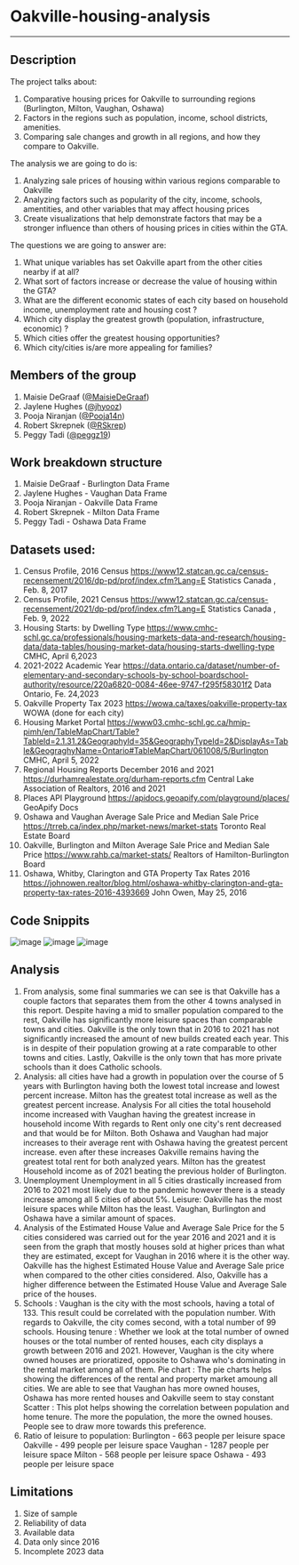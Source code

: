 # Oakville-housing-analysis
-------------------

## Description

The project talks about:

1. Comparative housing prices for Oakville to surrounding regions (Burlington, Milton, Vaughan, Oshawa)
2. Factors in the regions such as population, income, school districts, amenities.
3. Comparing sale changes and growth in all regions, and how they compare to Oakville.

The analysis we are going to do is:
1. Analyzing sale prices of housing within various regions comparable to Oakville
2. Analyzing factors such as popularity of the city, income, schools, amentities, and other variables that may affect housing prices
3. Create visualizations that help demonstrate factors that may be a stronger influence than others of housing prices in cities within the GTA.

The questions we are going to answer are:
1. What unique variables has set Oakville apart from the other cities nearby if at all?
2. What sort of factors increase or decrease the value of housing within the GTA? 
3. What are the different economic states of each city based on household income, unemployment rate and housing cost ?
4. Which city display the greatest growth (population, infrastructure, economic) ?
5. Which cities offer the greatest housing opportunities?
6. Which city/cities is/are more appealing for families?

## Members of the group
1. Maisie DeGraaf ([@MaisieDeGraaf](https://github.com/MaisieDeGraaf))
2. Jaylene Hughes ([@jhyooz](https://github.com/jhyooz))
3. Pooja Niranjan ([@Pooja14n](https://github.com/Pooja14n))
4. Robert Skrepnek ([@RSkrep](https://github.com/RSkrep))
5. Peggy Tadi ([@peggz19](https://github.com/peggz19))

   
## Work breakdown structure
1. Maisie DeGraaf - Burlington Data Frame
2. Jaylene Hughes - Vaughan Data Frame
3. Pooja Niranjan - Oakville Data Frame
4. Robert Skrepnek - Milton Data Frame
5. Peggy Tadi - Oshawa Data Frame

## Datasets used:
1. Census Profile, 2016 Census
https://www12.statcan.gc.ca/census-recensement/2016/dp-pd/prof/index.cfm?Lang=E
Statistics Canada , Feb. 8, 2017
2. Census Profile, 2021 Census
https://www12.statcan.gc.ca/census-recensement/2021/dp-pd/prof/index.cfm?Lang=E
Statistics Canada , Feb. 9, 2022
3. Housing Starts: by Dwelling Type
https://www.cmhc-schl.gc.ca/professionals/housing-markets-data-and-research/housing-data/data-tables/housing-market-data/housing-starts-dwelling-type
CMHC, April 6,2023
4. 2021-2022 Academic Year
https://data.ontario.ca/dataset/number-of-elementary-and-secondary-schools-by-school-boardschool-authority/resource/220a6820-0084-46ee-9747-f295f58301f2
Data Ontario, Fe. 24,2023
5. Oakville Property Tax 2023
https://wowa.ca/taxes/oakville-property-tax
WOWA
(done for each city)
6. Housing Market Portal
https://www03.cmhc-schl.gc.ca/hmip-pimh/en/TableMapChart/Table?TableId=2.1.31.2&GeographyId=35&GeographyTypeId=2&DisplayAs=Table&GeograghyName=Ontario#TableMapChart/061008/5/Burlington
CMHC, April 5, 2022
7. Regional Housing Reports December 2016 and 2021
https://durhamrealestate.org/durham-reports.cfm
Central Lake Association of Realtors, 2016 and 2021
8. Places API Playground
https://apidocs.geoapify.com/playground/places/
GeoApify Docs
9. Oshawa and Vaughan Average Sale Price and Median Sale Price
https://trreb.ca/index.php/market-news/market-stats
Toronto Real Estate Board
10. Oakville, Burlington and Milton Average Sale Price and Median Sale Price
https://www.rahb.ca/market-stats/
Realtors of Hamilton-Burlington Board
11. Oshawa, Whitby, Clarington and GTA Property Tax Rates 2016
https://johnowen.realtor/blog.html/oshawa-whitby-clarington-and-gta-property-tax-rates-2016-4393669
John Owen, May 25, 2016

## Code Snippits
![image](https://github.com/MaisieDeGraaf/oakville-housing-analysis/assets/144713762/bd556054-22a7-4172-8568-dff1b3b5c14c)
![image](https://github.com/MaisieDeGraaf/oakville-housing-analysis/assets/144713762/f7150cf1-1f5a-40f6-a7a3-4ab1525346c1)
![image](https://github.com/MaisieDeGraaf/oakville-housing-analysis/assets/144713762/661dc7dc-9769-45b3-9c45-78951eb05ae6)

## Analysis
1. From analysis, some final summaries we can see is that Oakville has a couple factors that separates them from the other 4 towns analysed in this report. Despite having a mid to smaller population compared to the rest, Oakville has significantly more leisure spaces than comparable towns and cities. Oakville is the only town that in 2016 to 2021 has not significantly increased the amount of new builds created each year. This is in despite of their population growing at a rate comparable to other towns and cities. Lastly, Oakville is the only town that has more private schools than it does Catholic schools.
2. Analysis: all cities have had a growth in population over the course of 5 years with Burlington having both the lowest total increase and lowest percent increase. Milton has the greatest total increase as well as the greatest percent increase.
Analysis For all cities the total household income increased with Vaughan having the greatest increase in household income With regards to Rent only one city's rent decreased and that would be for Milton. Both Oshawa and Vaughan had major increases to their average rent with Oshawa having the greatest percent increase. even after these increases Oakville remains having the greatest total rent for both analyzed years. Milton has the greatest Household income as of 2021 beating the previous holder of Burlington.
3. Unemployment
Unemployment in all 5 cities drastically increased from 2016 to 2021 most likely due to the pandemic however there is a steady increase among all 5 cities of about 5%.
Leisure:
Oakville has the most leisure spaces while Milton has the least. Vaughan, Burlington and Oshawa have a similar amount of spaces.
4. Analysis of the Estimated House Value and Average Sale Price for the 5 cities considered was carried out for the year 2016 and 2021 and it is seen from the graph that mostly houses sold at higher prices than what they are estimated, except for Vaughan in 2016 where it is the other way. Oakville has the highest Estimated House Value and Average Sale price when compared to the other cities considered. Also, Oakville has a higher difference between the Estimated House Value and Average Sale price of the houses.
5. Schools : Vaughan is the city with the most schools, having a total of 133. This result could be correlated with the population number. With regards to Oakville, the city comes second, with a total number of 99 schools.
Housing tenure : Whether we look at the total number of owned houses or the total number of rented houses, each city displays a growth between 2016 and 2021. However, Vaughan is the city where owned houses are prioratized, opposite to Oshawa who's dominating in the rental market among all of them.
Pie chart : The pie charts helps showing the differences of the rental and property market amoung all cities. We are able to see that Vaughan has more owned houses, Oshawa has more rented houses and Oakville seem to stay constant
Scatter : This plot helps showing the correlation between population and home tenure. The more the population, the more the owned houses. People see to draw more towards this preference.
6. Ratio of leisure to population:
Burlington - 663 people per leisure space
Oakville - 499 people per leisure space
Vaughan - 1287 people per leisure space
Milton - 568 people per leisure space
Oshawa - 493 people per leisure space

## Limitations
1. Size of sample
2. Reliability of data
3. Available data
4. Data only since 2016
5. Incomplete 2023 data

